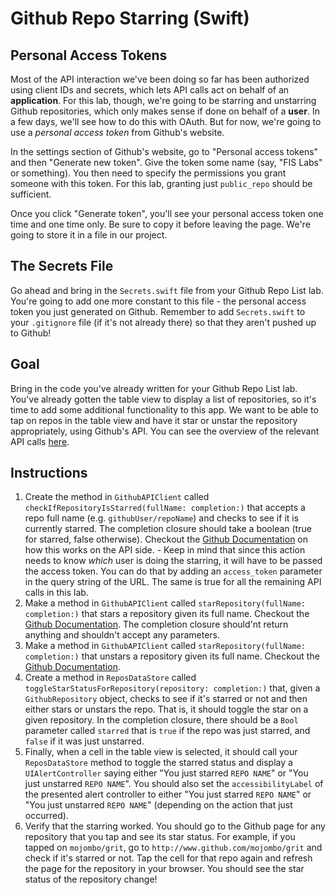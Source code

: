 # Github Repo Starring (Swift)


## Personal Access Tokens

Most of the API interaction we've been doing so far has been authorized using client IDs and secrets, which lets API calls act on behalf of an **application**. For this lab, though, we're going to be starring and unstarring Github repositories, which only makes sense if done on behalf of a **user**. In a few days, we'll see how to do this with OAuth. But for now, we're going to use a *personal access token* from Github's website.

In the settings section of Github's website, go to "Personal access tokens" and then "Generate new token". Give the token some name (say, "FIS Labs" or something). You then need to specify the permissions you grant someone with this token. For this lab, granting just `public_repo` should be sufficient.

Once you click "Generate token", you'll see your personal access token one time and one time only. Be sure to copy it before leaving the page. We're going to store it in a file in our project.


## The Secrets File

Go ahead and bring in the `Secrets.swift` file from your Github Repo List lab. You're going to add one more constant to this file - the personal access token you just generated on Github. Remember to add `Secrets.swift` to your `.gitignore` file (if it's not already there) so that they aren't pushed up to Github!

## Goal

Bring in the code you've already written for your Github Repo List lab. You've already gotten the table view to display a list of repositories, so it's time to add some additional functionality to this app. We want to be able to tap on repos in the table view and have it star or unstar the repository appropriately, using Github's API. You can see the overview of the relevant API calls [here](https://developer.github.com/v3/activity/starring/).

## Instructions

  1. Create the method in `GithubAPIClient` called `checkIfRepositoryIsStarred(fullName: completion:)` that accepts a repo full name (e.g. `githubUser/repoName`) and checks to see if it is currently starred. The completion closure should take a boolean (true for starred, false otherwise). Checkout the [Github Documentation](https://developer.github.com/v3/activity/starring/#check-if-you-are-starring-a-repository) on how this works on the API side.
    - Keep in mind that since this action needs to know *which* user is doing the starring, it will have to be passed the access token. You can do that by adding an `access_token` parameter in the query string of the URL. The same is true for all the remaining API calls in this lab.
  2. Make a method in `GithubAPIClient` called `starRepository(fullName: completion:)` that stars a repository given its full name. Checkout the [Github Documentation](https://developer.github.com/v3/activity/starring/#star-a-repository). The completion closure should'nt return anything and shouldn't accept any parameters.
  3. Make a method in `GithubAPIClient` called `starRepository(fullName: completion:)` that unstars a repository given its full name. Checkout the [Github Documentation](https://developer.github.com/v3/activity/starring/#unstar-a-repository).
  4. Create a method in `ReposDataStore` called `toggleStarStatusForRepository(repository: completion:)` that, given a `GithubRepository` object, checks to see if it's starred or not and then either stars or unstars the repo. That is, it should toggle the star on a given repository. In the completion closure, there should be a `Bool` parameter called `starred` that is `true` if the repo was just starred, and `false` if it was just unstarred.
  5. Finally, when a cell in the table view is selected, it should call your `ReposDataStore` method to toggle the starred status and display a `UIAlertController` saying either "You just starred `REPO NAME`" or "You just unstarred `REPO NAME`". You should also set the `accessibilityLabel` of the presented alert controller to either "You just starred `REPO NAME`" or "You just unstarred `REPO NAME`" (depending on the action that just occurred).
  6. Verify that the starring worked. You should go to the Github page for any repository that you tap and see its star status. For example, if you tapped on `mojombo/grit`, go to `http://www.github.com/mojombo/grit` and check if it's starred or not. Tap the cell for that repo again and refresh the page for the repository in your browser. You should see the star status of the repository change!


